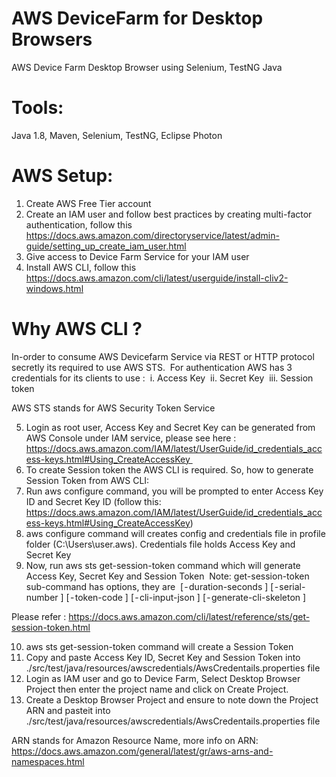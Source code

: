 # AWS DeviceFarm for Desktop Browsers
AWS Device Farm Desktop Browser using Selenium, TestNG Java


# Tools:
Java 1.8, Maven, Selenium, TestNG, Eclipse Photon

# AWS Setup:
1. Create AWS Free Tier account 
2. Create an IAM user and follow best practices by creating multi-factor authentication, follow this https://docs.aws.amazon.com/directoryservice/latest/admin-guide/setting_up_create_iam_user.html
3. Give access to Device Farm Service for your IAM user
4. Install AWS CLI, follow this https://docs.aws.amazon.com/cli/latest/userguide/install-cliv2-windows.html

# Why AWS CLI ?
In-order to consume AWS Devicefarm Service via REST or HTTP protocol secretly its required to use AWS STS. 
For authentication AWS has 3 credentials for its clients to use : 
i. Access Key 
ii. Secret Key 
iii. Session token

AWS STS stands for AWS Security Token Service

5. Login as root user, Access Key and Secret Key can be generated from AWS Console under IAM service, please see here : https://docs.aws.amazon.com/IAM/latest/UserGuide/id_credentials_access-keys.html#Using_CreateAccessKey 
6. To create Session token the AWS CLI is required. So, how to generate Session Token from AWS CLI:
7. Run aws configure command, you will be prompted to enter Access Key ID and Secret Key ID (follow this: https://docs.aws.amazon.com/IAM/latest/UserGuide/id_credentials_access-keys.html#Using_CreateAccessKey)
8. aws configure command will creates config and credentials file in profile folder (C:\Users\user\.aws\). Credentials file holds Access Key and Secret Key 
9. Now, run aws sts get-session-token command which will generate Access Key, Secret Key and Session Token 
              Note: get-session-token sub-command has options, they are 
              [ - duration-seconds <value>]
              [ - serial-number <value>]
              [ - token-code <value>]
              [ - cli-input-json <value>]
              [ - generate-cli-skeleton <value>]
  
Please refer : https://docs.aws.amazon.com/cli/latest/reference/sts/get-session-token.html

10. aws sts get-session-token command will create a Session Token 
11. Copy and paste Access Key ID, Secret Key and Session Token into ./src/test/java/resources/awscredentials/AwsCredentails.properties file
12. Login as IAM user and go to Device Farm, Select Desktop Browser Project then enter the project name and click on Create Project.
13. Create a Desktop Browser Project and ensure to note down the Project ARN and pasteit into  ./src/test/java/resources/awscredentials/AwsCredentails.properties file

ARN stands for Amazon Resource Name, more info on ARN: https://docs.aws.amazon.com/general/latest/gr/aws-arns-and-namespaces.html


